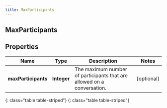 ```yaml
---
title: MaxParticipants
---
```

## MaxParticipants


## Properties

| Name | Type | Description | Notes |
| ------------ | ------------- | ------------- | ------------- |
| **maxParticipants** | **Integer** | The maximum number of participants that are allowed on a conversation. |  [optional] |
{: class="table table-striped"}
{: class="table table-striped"}


